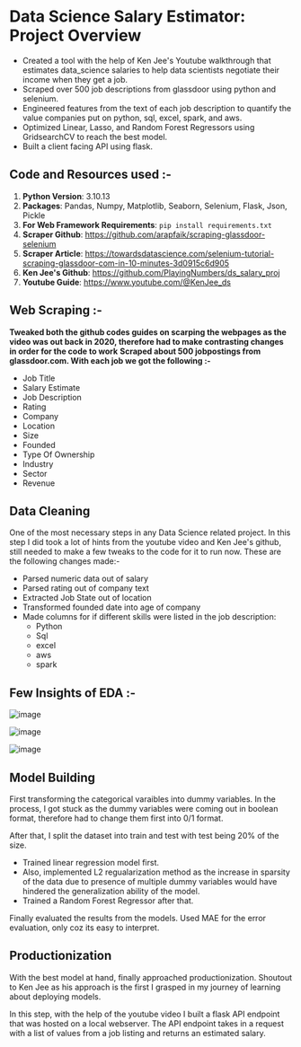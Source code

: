 # Data Science Salary Estimator: Project Overview 

- Created a tool with the help of Ken Jee's Youtube walkthrough that estimates data_science salaries to help data scientists negotiate their income when they get a job. 
- Scraped over 500 job descriptions from glassdoor using python and selenium.
- Engineered features from the text of each job description to quantify the value companies put on python, sql, excel, spark, and aws.
- Optimized Linear, Lasso, and Random Forest Regressors using GridsearchCV to reach the best model.
- Built a client facing API using flask.

## Code and Resources used :-

1. **Python Version**: 3.10.13
2. **Packages**: Pandas, Numpy, Matplotlib, Seaborn, Selenium, Flask, Json, Pickle
3. **For Web Framework Requirements**: `pip install requirements.txt`
4. **Scraper Github**: https://github.com/arapfaik/scraping-glassdoor-selenium
5. **Scraper Article**: https://towardsdatascience.com/selenium-tutorial-scraping-glassdoor-com-in-10-minutes-3d0915c6d905
6. **Ken Jee's Github**: https://github.com/PlayingNumbers/ds_salary_proj
7. **Youtube Guide**: https://www.youtube.com/@KenJee_ds

## Web Scraping :-
**Tweaked both the github codes guides on scarping the webpages as the video was out back in 2020, therefore had to make contrasting changes in order for the code to work**
**Scraped about 500 jobpostings from glassdoor.com. With each job we got the following :-**

- Job Title
- Salary Estimate
- Job Description
- Rating
- Company
- Location
- Size
- Founded
- Type Of Ownership
- Industry
- Sector
- Revenue

## Data Cleaning

One of the most necessary steps in any Data Science related project. In this step I did took a lot of hints from the youtube video and Ken Jee's github, still needed to make a few tweaks to the code for it to run now. These are the following changes made:-

- Parsed numeric data out of salary
- Parsed rating out of company text
- Extracted Job State out of location
- Transformed founded date into age of company
- Made columns for if different skills were listed in the job description:
  - Python
  - Sql
  - excel
  - aws
  - spark

## Few Insights of EDA :-

![image](https://github.com/anurag122002/DS_Salary_Project/assets/111629651/80f0cce9-77cc-486d-9643-fe5934d26b8a)

![image](https://github.com/anurag122002/DS_Salary_Project/assets/111629651/a5a6f925-ca47-4efa-8d11-e2eb15d61610)

![image](https://github.com/anurag122002/DS_Salary_Project/assets/111629651/106c8747-03ee-4b81-8318-8f5759577a10)

## Model Building

First transforming the categorical varaibles into dummy variables. In the process, I got stuck as the dummy variables were coming out in boolean format, therefore had to change them first into 0/1 format. 

After that, I split the dataset into train and test with test being 20% of the size.

- Trained linear regression model first.
- Also, implemented L2 regualarization method as the increase in sparsity of the data due to presence of multiple dummy variables would have hindered the generalization ability of the model.
- Trained a Random Forest Regressor after that.

Finally evaluated the results from the models. Used MAE for the error evaluation, only coz its easy to interpret.

## Productionization

With the best model at hand, finally approached productionization. Shoutout to Ken Jee as his approach is the first I grasped in my journey of learning about deploying models. 

In this step, with the help of the youtube video I built a flask API endpoint that was hosted on a local webserver. The API endpoint takes in a request with a list of values from a job listing and returns an estimated salary.
